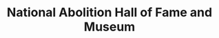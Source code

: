 ---
layout: repo
title: "National Abolition Hall of Fame and Museum"
id: 22288
permalink: repos/22288/
---